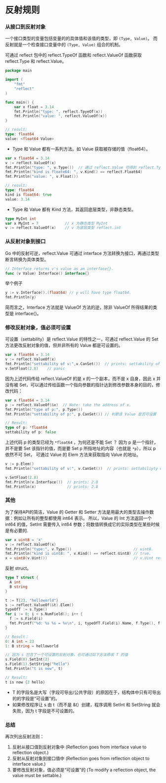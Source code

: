 反射规则
===

### 从接口到反射对象

一个接口类型的变量包括变量的的具体值和该值的类型，即 `(Type, Value)`。
而反射就是一个检查接口变量中的 `(Type, Value)` 组合的机制。

可通过 reflect 包中的 reflect.TypeOf 函数和 reflect.ValueOf 函数获取 reflect.Type 和 reflect.Value。

```go
package main

import (
    "fmt"
    "reflect"
)

func main() {
    var x float = 3.14
    fmt.Println("type: ", reflect.TpyeOf(x))
    fmt.Println("value: ", reflect.ValueOf(x))
}

// result:
type: float64
value: <float64 Value>
```

- Type 和 Value 都有一系列方法。如 Value 获取被存储的值（float64）。

```go
var x float64 = 3.14
v := reflect.ValueOf(x)
fmt.Println("type: ", v.Type())  // 通过 reflect.Value 可得到 reflect.Type
fmt.Println("kind is floate64: ", v.Kind() == reflect.Float64)
fmt.Println("value: ", v.Float())

// result:
type: float64
kind is float64: true
value: 3.14
```

- Type 和 Value 都有 Kind 方法，其返回底层类型，非静态类型。

```go
type MyInt int
var x MyInt = 7            // x 为静态类型 MyInt
v := reflect.ValueOf(x)    // v 为底层类型 reflect.int
```

### 从反射对象到接口

Go 中的反射可逆，reflect.Value 可通过 interface 方法转换为接口，再通过类型断言转换为具体类型。

```go
// Interface returns v's value as an interface{}.
func (v Value) Interface() interface{}
```

举个例子

```go
y := v.Interface().(float64) // y will have type float64.
fmt.Println(y)
```
简而言之，Interface 方法就是 ValueOf 方法的逆，除非 ValueOf 所得结果的类型是 interface{}。

### 修改反射对象，值必须可设置

可设置（settability）是 reflect.Value 的特性之一，可通过 reflect.Value 的 Set 方法更改反射对象的值，但并非所有的 Value 都是可设置的。

```go
var x float64 = 3.14
v := reflect.ValueOf(x)
fmt.Println("settability of v:",v.CanSet())  // prints: settability of v: false
v.SetFloat(2.8)    // panic
```
因为上述代码传给 reflect.ValueOf 的是 x 的一个副本，而不是 x 自身，因此 x 并没有被 Set，可以通过传给函数一个指向参数的指针达到修改参数本身的目的，修改代码：

```go
var x float64 = 3.14
p := reflect.ValueOf(&x)  // Note: take the address of x.
fmt.Println("type of p:", p.Type())
fmt.Println("settability of p:", p.CanSet()) // 判断该 Value 是否可设置

// Result:
type of p: *float64
settability of p: false
```
上述代码 p 的类型已经为 `*float64` ，为何还是不能 Set ？
因为 p 是一个指针，并不是要 Set 该指针的值，而是要 Set p 所指地址的内容（也就是 `*p`），所以 p 依然不可 Set，
可通过 Value 的 Elem 方法来获取指向 Value 的地址。

```go
v := p.Elem()
fmt.Println("settability of v:", v.CanSet())  // prints: settabiliyty of v : true

v.SetFloat(2.8)
fmt.Println(v.Interface())  // prints: 2.8
fmt.Println(x)              // prints: 2.8
```

### 其他

为了保持API的简洁，Value 的 Getter 和 Setter 方法是用最大的类型去操作数据：例如让所有的整型都使用 int64 表示。
所以，Value 的 Int 方法返回一个 int64 的值，SetInt 需要传入 int64 参数；将数值转换成它的实际类型在某些时候是有必要的.

```go
var x uint8 = 'x'
v := reflect.ValueOf(x)
fmt.Println("type:", v.Type())                            // uint8.
fmt.Println("kind is uint8: ", v.Kind() == reflect.Uint8) // true.
x = uint8(v.Uint())                                       // v.Uint returns a uint64.
```

反射 struct。

```go
type T struct {
  A int
  B string
}

t := T{23, "helloworld"}
s := reflect.ValueOf(&t).Elem()
typeOfT := s.Type()
for i := 0; i < s.NumField(); i++ {
  f := s.Field(i)
  fmt.Printf("%d: %s %s = %v\n", i, typeOfT.Field(i).Name, f.Type(), f.Interface())
}

// Result：
0: A int = 23
1: B string = helloworld

// 因为 s 包含了一个可设置的反射对象，也可通过如下方法修改 T 的值
s.Field(0).SetInt(2)
s.Field(1).SetString("hello")
fmt.Println("t is now", t)

// Result:
t is now {2 hello}
```
- T 的字段名是大写（字段可导出/公共字段）的原因在于，结构体中只有可导出的的字段是“可设置”的。
- 如果修改程序让 s 由 t（而不是 &t）创建，程序调用 SetInt 和 SetString 就会失败，因为 t 字段是不可设置的。


### 总结

再次列出反射法则：

1. 反射从接口值到反射对象中 (Reflection goes from interface value to reflection object.)
2. 反射从反射对象到接口值中 (Reflection goes from reflection object to interface value.)
3. 要修改反射对象，值必须是“可设置”的 (To modify a reflection object, the value must be settable.)
